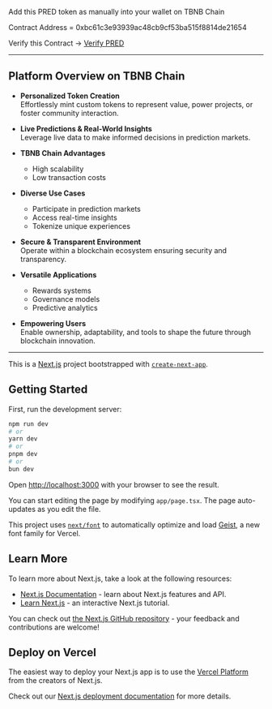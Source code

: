 Add this PRED token as manually into your wallet on TBNB Chain

Contract Address = 0xbc61c3e93939ac48cb9cf53ba515f8814de21654

Verify this Contract -> [Verify PRED](https://testnet.bscscan.com/token/0xbc61c3e93939ac48cb9cf53ba515f8814de21654)

---------

## Platform Overview on TBNB Chain

- **Personalized Token Creation**  
  Effortlessly mint custom tokens to represent value, power projects, or foster community interaction.

- **Live Predictions & Real-World Insights**  
  Leverage live data to make informed decisions in prediction markets.

- **TBNB Chain Advantages**  
  - High scalability  
  - Low transaction costs  

- **Diverse Use Cases**  
  - Participate in prediction markets  
  - Access real-time insights  
  - Tokenize unique experiences  

- **Secure & Transparent Environment**  
  Operate within a blockchain ecosystem ensuring security and transparency.

- **Versatile Applications**  
  - Rewards systems  
  - Governance models  
  - Predictive analytics  

- **Empowering Users**  
  Enable ownership, adaptability, and tools to shape the future through blockchain innovation.


-------------


This is a [Next.js](https://nextjs.org) project bootstrapped with [`create-next-app`](https://nextjs.org/docs/app/api-reference/cli/create-next-app).

## Getting Started

First, run the development server:

```bash
npm run dev
# or
yarn dev
# or
pnpm dev
# or
bun dev
```

Open [http://localhost:3000](http://localhost:3000) with your browser to see the result.

You can start editing the page by modifying `app/page.tsx`. The page auto-updates as you edit the file.

This project uses [`next/font`](https://nextjs.org/docs/app/building-your-application/optimizing/fonts) to automatically optimize and load [Geist](https://vercel.com/font), a new font family for Vercel.

## Learn More

To learn more about Next.js, take a look at the following resources:

- [Next.js Documentation](https://nextjs.org/docs) - learn about Next.js features and API.
- [Learn Next.js](https://nextjs.org/learn) - an interactive Next.js tutorial.

You can check out [the Next.js GitHub repository](https://github.com/vercel/next.js) - your feedback and contributions are welcome!

## Deploy on Vercel

The easiest way to deploy your Next.js app is to use the [Vercel Platform](https://vercel.com/new?utm_medium=default-template&filter=next.js&utm_source=create-next-app&utm_campaign=create-next-app-readme) from the creators of Next.js.

Check out our [Next.js deployment documentation](https://nextjs.org/docs/app/building-your-application/deploying) for more details.
